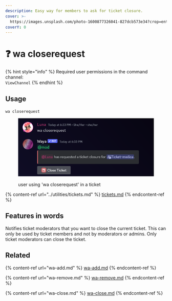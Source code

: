 ```yaml
---
description: Easy way for members to ask for ticket closure.
cover: >-
  https://images.unsplash.com/photo-1600877326041-827dcb573e34?crop=entropy&cs=srgb&fm=jpg&ixid=M3wxOTcwMjR8MHwxfHNlYXJjaHwxMHx8YnJva2VufGVufDB8fHx8MTY4NjU4Njc2NHww&ixlib=rb-4.0.3&q=85
coverY: 0
---
```


# ❓ wa closerequest

{% hint style="info" %}
Required user permissions in the command channel:\
`ViewChannel`
{% endhint %}

## Usage

`wa closerequest`

<figure><img src="../.gitbook/assets/image (19).png" alt=""><figcaption><p>user using 'wa closerequest' in a ticket</p></figcaption></figure>

{% content-ref url="../utilities/tickets.md" %}
[tickets.md](../utilities/tickets.md)
{% endcontent-ref %}

## Features in words

Notifies ticket moderators that you want to close the current ticket. This can only be used by ticket members and not by moderators or admins. Only ticket moderators can close the ticket.

## Related

{% content-ref url="wa-add.md" %}
[wa-add.md](wa-add.md)
{% endcontent-ref %}

{% content-ref url="wa-remove.md" %}
[wa-remove.md](wa-remove.md)
{% endcontent-ref %}

{% content-ref url="wa-close.md" %}
[wa-close.md](wa-close.md)
{% endcontent-ref %}
